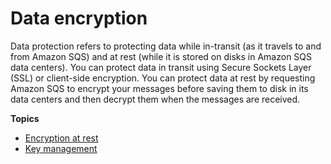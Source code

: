 # Data encryption<a name="sqs-data-encryption"></a>

Data protection refers to protecting data while in\-transit \(as it travels to and from Amazon SQS\) and at rest \(while it is stored on disks in Amazon SQS data centers\)\. You can protect data in transit using Secure Sockets Layer \(SSL\) or client\-side encryption\. You can protect data at rest by requesting Amazon SQS to encrypt your messages before saving them to disk in its data centers and then decrypt them when the messages are received\.

**Topics**
+ [Encryption at rest](sqs-server-side-encryption.md)
+ [Key management](sqs-key-management.md)